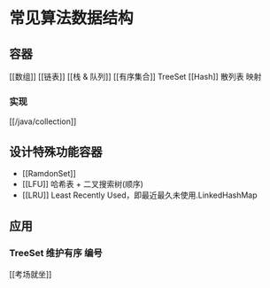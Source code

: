 # 常见算法数据结构
## 容器
[[数组]]
[[链表]]
[[栈 & 队列]]
[[有序集合]] TreeSet
[[Hash]] 散列表 映射

### 实现
[[/java/collection]]

## 设计特殊功能容器
 - [[RamdonSet]]
 - [[LFU]] 哈希表 + 二叉搜索树(顺序)
 - [[LRU]] Least Recently Used，即最近最久未使用.LinkedHashMap

## 应用
### TreeSet 维护有序 编号
[[考场就坐]]